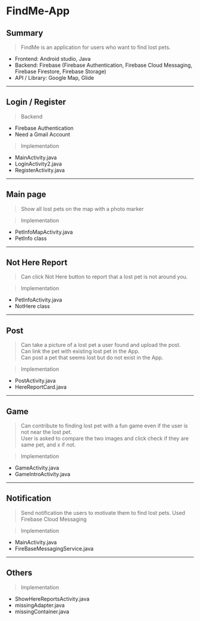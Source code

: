 # FindMe-App

## Summary
> FindMe is an application for users who want to find lost pets.
+ Frontend: Android studio, Java
+ Backend: Firebase (Firebase Authentication, Firebase Cloud Messaging, Firebase Firestore, Firebase Storage)
+ API / Library: Google Map, Glide

--------------------------------------------

## Login / Register

> Backend
  + Firebase Authentication
  + Need a Gmail Account

> Implementation
  + MainActivity.java
  + LoginActivity2.java
  + RegisterActivity.java

--------------------------------------------

## Main page

> Show all lost pets on the map with a photo marker

> Implementation
  + PetInfoMapActivity.java
  + PetInfo class

--------------------------------------------

## Not Here Report

> Can click Not Here button to report that a lost pet is not around you.

> Implementation
  + PetInfoActivity.java
  + NotHere class

--------------------------------------------

## Post

> Can take a picture of a lost pet a user found and upload the post.  
> Can link the pet with existing lost pet in the App.  
> Can post a pet that seems lost but do not exist in the App.  

> Implementation
  + PostActivity.java
  + HereReportCard.java

--------------------------------------------

## Game

> Can contribute to finding lost pet with a fun game even if the user is not near the lost pet.  
> User is asked to compare the two images and click check if they are same pet, and x if not.

> Implementation
  + GameActivity.java
  + GameIntroActivity.java

--------------------------------------------

## Notification

> Send notification the users to motivate them to find lost pets.
> Used Firebase Cloud Messaging

> Implementation
  + MainActivity.java
  + FireBaseMessagingService.java


--------------------------------------------

## Others

> Implementation
  + ShowHereReportsActivity.java
  + missingAdapter.java
  + missingContainer.java
